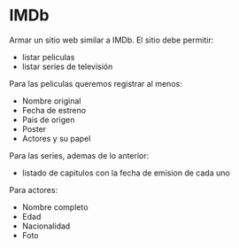 # **IMDb**

Armar un sitio web similar a IMDb. El sitio debe permitir:
* listar peliculas
* listar series de televisión

Para las peliculas queremos registrar al menos:
* Nombre original
* Fecha de estreno
* Pais de origen
* Poster
* Actores y su papel

Para las series, ademas de lo anterior:
* listado de capitulos con la fecha de emision de cada uno

Para actores:
* Nombre completo
* Edad
* Nacionalidad
* Foto

